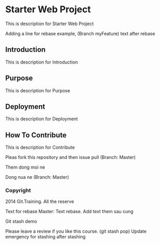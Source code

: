# Starter Web Project

This is description for Starter Web Project

Adding a line for rebase example, (Branch myFeature) text after rebase

## Introduction

This is description for Introduction


## Purpose

This is description for Purpose

## Deployment

This is description for Deployment

## How To Contribute

This is description for Contribute

Pleas fork this repository and then issue pull (Branch: Master)

Them dong moi ne


Dong nua ne (Branch: Master)

### Copyright

2014 Git.Training. All the reserve

Text for rebase
Master: Text rebase. Add text them sau cung

Git stash demo


Please leave a review if you like this course. (git stash pop)
Update emergency for stashing after stashing